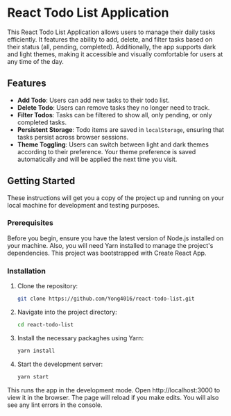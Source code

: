 # React Todo List Application

This React Todo List Application allows users to manage their daily tasks efficiently. It features the ability to add, delete, and filter tasks based on their status (all, pending, completed). Additionally, the app supports dark and light themes, making it accessible and visually comfortable for users at any time of the day.

## Features

- **Add Todo**: Users can add new tasks to their todo list.
- **Delete Todo**: Users can remove tasks they no longer need to track.
- **Filter Todos**: Tasks can be filtered to show all, only pending, or only completed tasks.
- **Persistent Storage**: Todo items are saved in `localStorage`, ensuring that tasks persist across browser sessions.
- **Theme Toggling**: Users can switch between light and dark themes according to their preference. Your theme preference is saved automatically and will be applied the next time you visit.

## Getting Started

These instructions will get you a copy of the project up and running on your local machine for development and testing purposes.

### Prerequisites

Before you begin, ensure you have the latest version of Node.js installed on your machine. Also, you will need Yarn installed to manage the project's dependencies. This project was bootstrapped with Create React App.

### Installation

1. Clone the repository:
    ```bash
    git clone https://github.com/Yong4016/react-todo-list.git
    ```

2. Navigate into the project directory:
    ```bash
    cd react-todo-list
    ```

3. Install the necessary packaghes using Yarn:
    ```bash
    yarn install
    ```

4. Start the development server:
    ```bash
    yarn start
    ```
    
This runs the app in the development mode. Open http://localhost:3000 to view it in the browser. The page will reload if you make edits. You will also see any lint errors in the console.